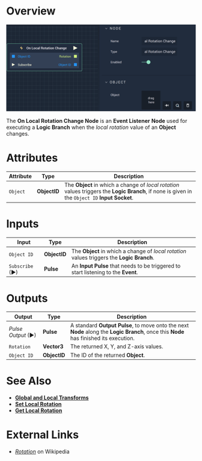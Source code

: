 # Overview

![The On Local Rotation Change Node.](../../../.gitbook/assets/onlocalrotationchange.png)

The **On Local Rotation Change Node** is an **Event Listener** **Node** used for executing a **Logic Branch** when the 
*local rotation* value of an **Object** changes. 

# Attributes

|Attribute|Type|Description|
|---|---|---|
|`Object`|**ObjectID**|The **Object** in which a change of *local rotation* values triggers the **Logic Branch**, if none is given in the `Object ID` **Input Socket**.|

# Inputs

|Input|Type|Description|
|---|---|---|
|`Object ID`|**ObjectID**|The **Object** in which a change of *local rotation* values triggers the **Logic Branch**.|
|`Subscribe` (►)|**Pulse**|An **Input Pulse** that needs to be triggered to start listening to the **Event**.|

# Outputs

|Output|Type|Description|
|---|---|---|
|*Pulse Output* (►)|**Pulse**|A standard **Output Pulse**, to move onto the next **Node** along the **Logic Branch**, once this **Node** has finished its execution.|
|`Rotation`|**Vector3**|The returned X, Y, and Z-axis values.|
|`Object ID`|**ObjectID**|The ID of the returned **Object**.|

# See Also

* [**Global and Local Transforms**](../../../getting-started/whats-new-20221.md#global-and-local-transforms)
* [**Set Local Rotation**](../../incari/object/set-local-rotation.md)
* [**Get Local Rotation**](../../incari/object/get-local-rotation.md)

# External Links

* [_Rotation_](https://en.wikipedia.org/wiki/Euler_angles) on Wikipedia